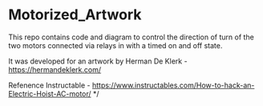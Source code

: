# Motorized_Artwork

This repo contains code and diagram to control the direction of turn of the two motors connected via relays in with a timed on and off state.

It was developed for an artwork by Herman De Klerk - https://hermandeklerk.com/

Refenence Instructable - https://www.instructables.com/How-to-hack-an-Electric-Hoist-AC-motor/
*/
